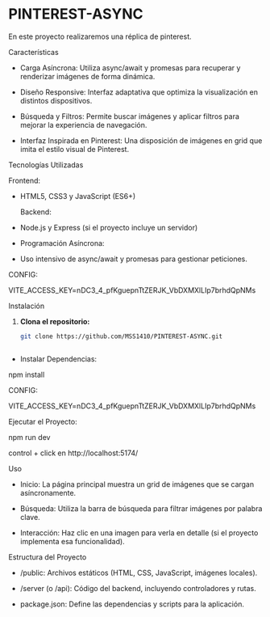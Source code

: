 # PINTEREST-ASYNC
En este proyecto realizaremos una réplica de pinterest.

Características

- Carga Asíncrona: Utiliza async/await y promesas para recuperar y renderizar imágenes de forma dinámica.

- Diseño Responsive: Interfaz adaptativa que optimiza la visualización en distintos dispositivos.

- Búsqueda y Filtros: Permite buscar imágenes y aplicar filtros para mejorar la experiencia de navegación.

- Interfaz Inspirada en Pinterest: Una disposición de imágenes en grid que imita el estilo visual de Pinterest.


Tecnologías Utilizadas

  Frontend:

- HTML5, CSS3 y JavaScript (ES6+)

  Backend:

- Node.js y Express (si el proyecto incluye un servidor)

- Programación Asíncrona:

- Uso intensivo de async/await y promesas para gestionar peticiones.

CONFIG:

VITE_ACCESS_KEY=nDC3_4_pfKguepnTtZERJK_VbDXMXlLIp7brhdQpNMs


Instalación

1. **Clona el repositorio:**

   ```bash
   git clone https://github.com/MSS1410/PINTEREST-ASYNC.git

   

- Instalar Dependencias:
  
npm install

CONFIG:

VITE_ACCESS_KEY=nDC3_4_pfKguepnTtZERJK_VbDXMXlLIp7brhdQpNMs


Ejecutar el Proyecto:

npm run dev

control + click en http://localhost:5174/


Uso

- Inicio: La página principal muestra un grid de imágenes que se cargan asíncronamente.

- Búsqueda: Utiliza la barra de búsqueda para filtrar imágenes por palabra clave.

- Interacción: Haz clic en una imagen para verla en detalle (si el proyecto implementa esa funcionalidad).

Estructura del Proyecto

- /public: Archivos estáticos (HTML, CSS, JavaScript, imágenes locales).

- /server (o /api): Código del backend, incluyendo controladores y rutas.

- package.json: Define las dependencias y scripts para la aplicación.




